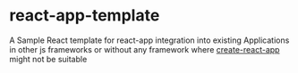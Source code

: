 # react-app-template

A Sample React template for react-app integration into existing Applications in other js frameworks or without any framework where <a href='https://github.com/facebookincubator/create-react-app'>create-react-app</a> might not be suitable
